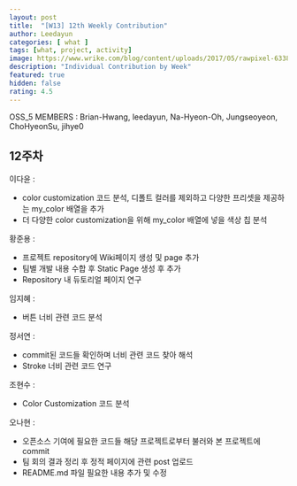 ```yaml
---	
layout: post	
title:  "[W13] 12th Weekly Contribution"	
author: Leedayun
categories: [ what ]	
tags: [what, project, activity]
image: https://www.wrike.com/blog/content/uploads/2017/05/rawpixel-633847-unsplash.jpg
description: "Individual Contribution by Week"	
featured: true	
hidden: false	
rating: 4.5
---	
```


OSS_5 MEMBERS : Brian-Hwang, leedayun, Na-Hyeon-Oh, Jungseoyeon, ChoHyeonSu, jihye0

## 12주차

이다윤 : 
- color customization 코드 분석, 디폴트 컬러를 제외하고 다양한 프리셋을 제공하는 my_color 배열을 추가
- 더 다양한 color customization을 위해 my_color 배열에 넣을 색상 칩 분석

황준용 : 
- 프로젝트 repository에 Wiki페이지 생성 및 page 추가 
- 팀별 개발 내용 수합 후  Static Page 생성 후 추가
- Repository 내 듀토리얼 페이지 연구

임지혜 :
- 버튼 너비 관련 코드 분석

정서연 :
- commit된 코드들 확인하며 너비 관련 코드 찾아 해석
- Stroke 너비 관련 코드 연구

조현수 : 
- Color Customization 코드 분석

오나현 : 
- 오픈소스 기여에 필요한 코드들 해당 프로젝트로부터 불러와 본 프로젝트에 commit
- 팀 회의 결과 정리 후 정적 페이지에 관련 post 업로드
- README.md 파일 필요한 내용 추가 및 수정



